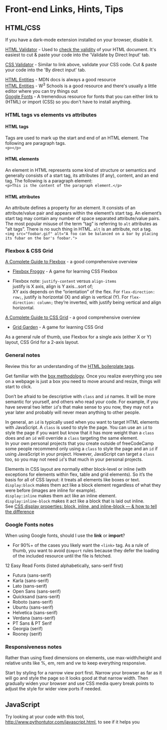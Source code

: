 # Front-end Links, Hints, Tips

## HTML/CSS  

If you have a dark-mode extension installed on your browser, disable it.  

<a href="https://validator.w3.org/#validate_by_input" target="_blank">HTML Validator</a> - Used to <a href="https://validator.w3.org/docs/help.html#validation_basics" target="_blank">check the validity</a> of your HTML document. It's easiest to cut & paste your code into the 'Validate by Direct Input' tab.  

<a href="https://jigsaw.w3.org/css-validator/#validate_by_input" target="_blank">CSS Validator</a> - Similar to link above, validate your CSS code. Cut & paste your code into the 'By direct input' tab.  

<a href="https://developer.mozilla.org/en-US/docs/Web/HTML/Element" target="_blank">HTML Entities</a> - MDN docs is always a good resource  
<a href="https://www.w3schools.com/html/html_elements.asp" target="_blank">HTML Entities</a> - W<sup>3</sup> Schools is a good resource and there's usually a little editor where you can try things out  
<a href="https://fonts.google.com/" target="_blank">Google Fonts</a> - A tremendous resource for fonts that you can either link to (HTML) or import (CSS) so you don't have to install anything. 

### HTML tags vs elements vs attributes
#### HTML tags
Tags are used to mark up the start and end of an HTML element. The following are paragraph tags.  
`<p></p>`  

#### HTML elements
An element in HTML represents some kind of structure or semantics and generally consists of a start tag, its attributes (if any), content, and an end tag. The following is a paragraph element:  
`<p>This is the content of the paragraph element.</p>`

#### HTML attributes
An attribute defines a property for an element. It consists of an attribute/value pair and appears within the element’s start tag. An element’s start tag may contain any number of space separated attribute/value pairs.
The most popular misuse of the term “tag” is referring to `alt` attributes as “alt tags”. There is no such thing in HTML. `alt` is an attribute, not a tag.   
`<img src="foobar.gif" alt="A foo can be balanced on a bar by placing its fubar on the bar's foobar.">` 

### Flexbox & CSS Grid  
<a href="https://css-tricks.com/snippets/css/a-guide-to-flexbox/" target="_blank">A Complete Guide to Flexbox</a> - a good comprehensive overview   
  * <a href="https://flexboxfroggy.com/" target="_blank">Flexbox Froggy</a> - A game for learning CSS Flexbox  
  
  * Flexbox note: `justify-content` versus `align-items`  
  justify is X axis, align is Y axis...sort of;  
  XY axis depends on the “orientation” of the flex. For `flex-direction: row;`, justify is horizontal (X) and align is vertical (Y). For `flex-direction: column;` they’re inverted, with justify being vertical and align horizontal.  
  
<a href="https://css-tricks.com/snippets/css/complete-guide-grid/" target="_blank">A Complete Guide to CSS Grid</a> - a good comprehensive overview  
  * <a href="https://cssgridgarden.com/" target="_blank">Grid Garden</a> - A game for learning CSS Grid  
  
As a general rule of thumb, use Flexbox for a single axis (either X or Y) layout, CSS Grid for a 2-axis layout.
  
### General notes    
Review this for an understanding of the <a href="https://medium.com/better-programming/understanding-the-tags-in-html-boilerplate-38d1ae2805f7" target="_blank">HTML boilerplate tags</a>.  

Get familiar with the <a href="https://developer.mozilla.org/en-US/docs/Web/CSS/CSS_Box_Model/Introduction_to_the_CSS_box_model" target="_blank">box methodology</a>. Once you realize everything you see on a webpage is just a box you need to move around and resize, things will start to click.  

Don’t be afraid to be descriptive with `class` and `id` names. It will be more semantic for yourself, and others who read your code. For example, if you have several two letter `id`'s that make sense to you now, they may not a year later and probably will never mean anything to other people. 

In general, an `id` is typically used when you want to target HTML elements with JavaScript. A `class` is used to style the page. You can use an `id` to style the page if you want but know that it has more weight than a `class` does and an `id` will override a `class` targeting the same element.  
In your own personal projects that you create outside of freeCodeCamp some people recommend only using a `class` to style the page and an `id` if using JavaScript in your project. However, JavaScript can target a `class` too, so you may not need `id`'s that much in your personal projects.  

Elements in CSS layout are normally either block-level or inline (with exceptions for elements within flex, table and grid elements). So it’s the basis for all of CSS layout: it treats all elements like boxes or text.  `display:block` makes them act like a block element regardless of what they were before (images are inline for example).  
`display:inline` makes them act like an inline element.  
`display:inline-block` makes it act like a block that is laid out inline.  
See <a href="https://medium.com/@DaphneWatson/css-display-properties-block-inline-and-inline-block-how-to-tell-the-difference-7d3a1e6e3051" target="_blank">CSS display properties: block, inline, and inline-block — & how to tell the difference</a>  
  
### Google Fonts notes

When using Google fonts, should I use the **link** or **import**?
  - For 90%+ of the cases you likely want the `<link>` tag. As a rule of thumb, you want to avoid `@import` rules because they defer the loading of the included resource until the file is fetched.  
  
12 Easy Read Fonts  (listed alphabetically, sans-serif first)
  - Futura (sans-serif)  
  - Karla (sans-serif)  
  - Lato (sans-serif)  
  - Open Sans (sans-serif)  
  - Quicksand (sans-serif)  
  - Roboto (sans-serif)  
  - Ubuntu (sans-serif)  
  - Helvetica (sans-serif)  
  - Verdana (sans-serif)  
  - PT Sans & PT Serif   
  - Georgia (serif)  
  - Rooney (serif)  

### Responsiveness notes

Rather than using fixed dimensions on elements, use max-width/height and relative units like %, em, rem and vw to keep everything responsive. 

Start by styling for a narrow view port first. Narrow your browser as far as it will go and style the page so it looks good at that narrow width. Then gradually widen your browser and use CSS media query break points to adjust the style for wider view ports if needed.  

## JavaScript 

Try looking at your code with this tool, <a href="http://www.pythontutor.com/javascript.html" target="_blank">http://www.pythontutor.com/javascript.html</a>, to see if it helps you  
